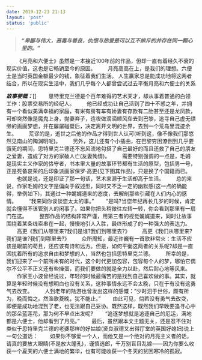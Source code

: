 ```yaml
---
date: 2019-12-23 21:13
layout: 'post'
status: 'public'
---
```


> ***“卑鄙与伟大，恶毒与善良，仇恨与热爱是可以互不排斥的并存在同一颗心里的。”***

&emsp;&emsp;《月亮和六便士》虽然是一本接近100年前的作品，但却一直有着经久不衰的现实价值，这也是它畅销至今的原因。
&emsp;&emsp;月亮高高在上，是我们的理想。六便士是当时英国金额最少的钱，象征着我们生活。
人生赢家总是能成功地将这两者结合，所以在现实生活中，我们几乎每个人都曾尝试过去平衡月亮和六便士的关系

***故事梗概：***[]
&emsp;&emsp;思特里克兰德是个百年难得的艺术天才，却从事着普通的白领工作：股票交易所的经纪人。
&emsp;&emsp;他已经成功让自己活到了四十不惑之年，并拥有一个看似美满幸福的家庭，有米有房有车有娇妻有存款有二胎甚至还是龙凤款，可却突然像是魔鬼上身，抛妻弃子，连夜做滴滴顺风车去到巴黎，追寻自己虚无缥缈的画画梦想，并在屡屡碰壁后，决定离开文明的世界，去到一个荒岛里混迹余生。
&emsp;&emsp;荒谬的是，逝世之后他的作品才得到世人认可(听到这，像不像我们那悠然见南山的陶渊明呢)。
&emsp;&emsp;另外，这儿还有个小插曲，在巴黎穷困潦倒到几乎要饿死的期间，思特里克兰德还不忘风流地勾搭了自己最好的而且还救了自己的朋友之爱妻，造成了对方的家破人亡(友妻殉情)。
&emsp;&emsp;需要特别强调的一点是，毛姆是现实主义作家的恪守者，书本里大量的故事环节都有生活的原型，包括男一号，正是死备哀荣的后印象派画家保罗·高更(见下图其作品)，只是换了个国籍而已。
&emsp;&emsp;也就是说，还是印证了那一句话，艺术来源于生活却高于生活。
&emsp;&emsp;总的来说，作家毛姆的文字是偏向于叙述型，同时又不乏一定的幽默感(这一点的确能得，举例如下)，其通过一种娓娓道来的态度，去解剖那些引藏在人们内心的感情。
&emsp;&emsp;“我来同你谈谈您太太的事。”
&emsp;&emsp;“是吗?当您年纪再长几岁的时候，肯定就会懂得不该管别人的闲事了。如果你把头稍微往左转一转，你会看到那里有一扇门在这。
&emsp;&emsp;整部作品的结构非常严谨，用第三者的视觉娓娓道来，同时让故事围绕着某条线索串在一起，慢慢地引人入胜，最终形成了的一种强大的表达力。
&emsp;&emsp;高更《我们从哪里来?我们是谁?我们到哪里去?》
&emsp;&emsp;高更《我们从哪里来?我们是谁?我们到哪里去?》
&emsp;&emsp;众所周知，最近许巍有一首歌非常火：生活不应该是眼前的苟且，还应该有诗和远方。但是，如何平衡这两者的关系呢?却是一直困扰着所有的追求自由和梦想的人，当然也包括思特里克兰德。
&emsp;&emsp;所幸的是，我们迎来了一个前所未有的时代，这个时代更加包容，包容每个人的梦，哪怕它偶尔不公平不正义还有些操蛋，而我们要做的就是全力以赴，然后耐心地等风来。
&emsp;&emsp;作家王小波曾经说过，年轻的时候最痛苦的是找到自己喜欢做的事。其实，就算是年轻时候没有想明白也没有关系，这种事情永远不会太晚，只在于有没有这勇气去改变。
&emsp;&emsp;人到老年的陆游也曾发出这样的感慨：”少时汩于世俗，颇有所为，晚而悔之。然渔歌菱晚，犹不能止。”
&emsp;&emsp;由此可见，倘若没有勇气去改变，即便是成功地混到了老，也无法跟自己妥协。既然这样，既然我们早晚要追寻心中的那朵蓝莲花，那为何不早点出发呢?
&emsp;&emsp;“追逐梦想就是追逐自己的厄运，满地都是六便士，他却看到了月亮。”
&emsp;&emsp;最后，虽然跟本文主题无关，还是忍不住对类似于思特里克兰德的老婆那样的好姑娘(贤良淑德又出得厅堂的英国好媳妇)说上一句公道话：
&emsp;&emsp;如果你不够爱一个人，而他又是一个绝对的月亮主义者的话，请真的要放大眼睛(不是放大瞳孔)，谨慎选郎，千万别盲目乱嫁——因为你要么收获一个夏天的六便士满地的繁华，也有可能收获一个冬天的贫困寒冷的孤寂。